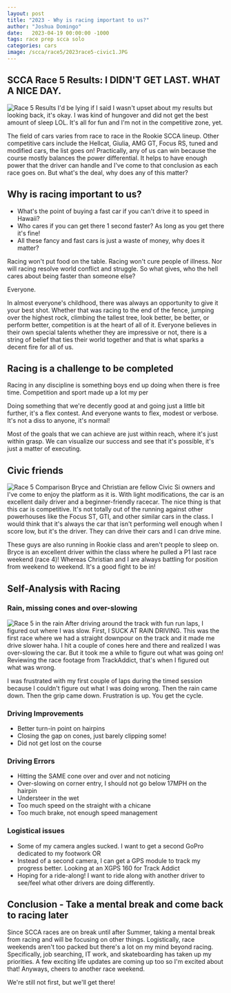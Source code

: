 ```yaml
---
layout: post
title: "2023 - Why is racing important to us?"
author: "Joshua Domingo"
date:   2023-04-19 00:00:00 -1000
tags: race prep scca solo  
categories: cars
image: /scca/race5/2023race5-civic1.JPG
---
```


## SCCA Race 5 Results: I DIDN'T GET LAST. WHAT A NICE DAY.
![Race 5 Results](https://www.sudoyashi.com/assets/img/scca/race5/2023race5-9th.jpg)
I'd be lying if I said I wasn't upset about my results but looking back, it's okay. I was kind of hungover and did not get the best amount of sleep LOL. It's all for fun and I'm not in the competitive zone, yet.

The field of cars varies from race to race in the Rookie SCCA lineup. Other competitive cars include the Hellcat, Giulia, AMG GT, Focus RS, tuned and modified cars, the list goes on! Practically, any of us can win because the course mostly balances the power differential. It helps to have enough power that the driver can handle and I've come to that conclusion as each race goes on. But what's the deal, why does any of this matter?

## Why is racing important to us?

- What's the point of buying a fast car if you can't drive it to speed in Hawaii?
- Who cares if you can get there 1 second faster? As long as you get there it's fine!
- All these fancy and fast cars is just a waste of money, why does it matter?

Racing won't put food on the table. Racing won't cure people of illness. Nor will racing resolve world conflict and struggle. So what gives, who the hell cares about being faster than someone else? 

Everyone.

In almost everyone's childhood, there was always an opportunity to give it your best shot. Whether that was racing to the end of the fence, jumping over the highest rock, climbing the tallest tree, look better, be better, or perform better, competition is at the heart of all of it. Everyone believes in their own special talents whether they are impressive or not, there is a string of belief that ties their world together and that is what sparks a decent fire for all of us.

## Racing is a challenge to be completed

Racing in any discipline is something boys end up doing when there is free time. Competition and sport made up a lot my per

Doing something that we're decently good at and going just a little bit further, it's a flex contest. And everyone wants to flex, modest or verbose. It's not a diss to anyone, it's normal!

Most of the goals that we can achieve are just within reach, where it's just within grasp. We can visualize our success and see that it's possible, it's just a matter of executing. 
## Civic friends

![Race 5 Comparison](https://www.sudoyashi.com/assets/img/scca/race5/2023race5-compare.jpg)
Bryce and Christian are fellow Civic Si owners and I've come to enjoy the platform as it is. With light modifications, the car is an excellent daily driver and a beginner-friendly racecar. The nice thing is that this car is competitive. It's not totally out of the running against other powerhouses like the Focus ST, GTI, and other similar cars in the class. I would think that it's always the car that isn't performing well enough when I score low, but it's the driver. They can drive their cars and I can drive mine.

These guys are also running in Rookie class and aren't people to sleep on. Bryce is an excellent driver within the class where he pulled a P1 last race weekend (race 4)! Whereas Christian and I are always battling for position from weekend to weekend. It's a good fight to be in!


## Self-Analysis with Racing

### Rain, missing cones and over-slowing
![Race 5 in the rain](https://www.sudoyashi.com/assets/img/scca/race5/2023race5-civic.JPG)
After driving around the track with fun run laps, I figured out where I was slow. First, I SUCK AT RAIN DRIVING. This was the first race where we had a straight downpour on the track and it made me drive slower haha. I hit a couple of cones here and there and realized I was over-slowing the car. But it took me a while to figure out what was going on! Reviewing the race footage from TrackAddict, that's when I figured out what was wrong.

I was frustrated with my first couple of laps during the timed session because I couldn't figure out what I was doing wrong. Then the rain came down. Then the grip came down. Frustration is up. You get the cycle.


### Driving Improvements 
- Better turn-in point on hairpins
- Closing the gap on cones, just barely clipping some!
- Did not get lost on the course

### Driving Errors
- Hitting the SAME cone over and over and not noticing
- Over-slowing on corner entry, I should not go below 17MPH on the hairpin
- Understeer in the wet
- Too much speed on the straight with a chicane
- Too much brake, not enough speed management

### Logistical issues
- Some of my camera angles sucked. I want to get a second GoPro dedicated to my footwork OR
- Instead of a second camera, I can get a GPS module to track my progress better. Looking at an XGPS 160 for Track Addict
- Hoping for a ride-along! I want to ride along with another driver to see/feel what other drivers are doing differently.


## Conclusion - Take a mental break and come back to racing later

Since SCCA races are on break until after Summer, taking a mental break from racing and will be focusing on other things. Logistically, race weekends aren't too packed but there's a lot on my mind beyond racing. Specifically, job searching, IT work, and skateboarding has taken up my priorities. A few exciting life updates are coming up too so I'm excited about that! Anyways, cheers to another race weekend.

We're still not first, but we'll get there!

